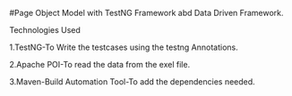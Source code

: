 #Page Object Model with TestNG Framework abd Data Driven Framework.

Technologies Used

1.TestNG-To Write the testcases using the testng Annotations.

2.Apache POI-To read the data from the exel file.

3.Maven-Build Automation Tool-To add the dependencies needed.
